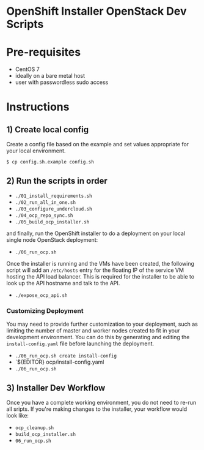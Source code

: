 OpenShift Installer OpenStack Dev Scripts
=========================================

# Pre-requisites

- CentOS 7
- ideally on a bare metal host
- user with passwordless sudo access

# Instructions

## 1) Create local config

Create a config file based on the example and set values appropriate for your
local environment.

`$ cp config.sh.example config.sh`

## 2) Run the scripts in order

- `./01_install_requirements.sh`
- `./02_run_all_in_one.sh`
- `./03_configure_undercloud.sh`
- `./04_ocp_repo_sync.sh`
- `./05_build_ocp_installer.sh`

and finally, run the OpenShift installer to do a deployment on your local
single node OpenStack deployment:

- `./06_run_ocp.sh`

Once the installer is running and the VMs have been created, the following
script will add an `/etc/hosts` entry for the floating IP of the service VM
hosting the API load balancer.  This is required for the installer to be able
to look up the API hostname and talk to the API.

- `./expose_ocp_api.sh`

### Customizing Deployment

You may need to provide further customization to your deployment, such as
limiting the number of master and worker nodes created to fit in your
development environment.  You can do this by generating and editing the
`install-config.yaml` file before launching the deployment.

- `./06_run_ocp.sh create install-config`
- `${EDITOR} ocp/install-config.yaml
- `./06_run_ocp.sh`

## 3) Installer Dev Workflow

Once you have a complete working environment, you do not need to re-run all
sripts.  If you're making changes to the installer, your workflow would look
like:

- `ocp_cleanup.sh`
- `build_ocp_installer.sh`
- `06_run_ocp.sh`
